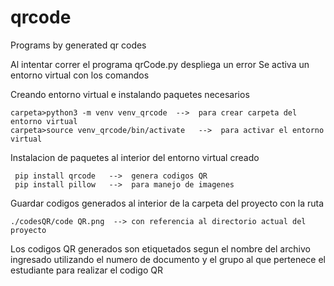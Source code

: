 # qrcode
Programs by generated qr codes

Al intentar correr el programa qrCode.py despliega un error
Se activa un entorno virtual con los comandos

Creando entorno virtual e instalando paquetes necesarios

    carpeta>python3 -m venv venv_qrcode  -->  para crear carpeta del entorno virtual
    carpeta>source venv_qrcode/bin/activate   -->  para activar el entorno virtual

Instalacion de paquetes al interior del entorno virtual creado

     pip install qrcode   -->  genera codigos QR 
     pip install pillow   -->  para manejo de imagenes

Guardar codigos generados al interior de la carpeta del proyecto con la ruta

    ./codesQR/code QR.png  --> con referencia al directorio actual del proyecto

Los codigos QR generados son etiquetados segun el nombre del archivo ingresado utilizando el numero de documento y el grupo al que pertenece el estudiante para realizar el codigo QR